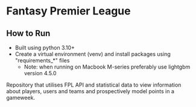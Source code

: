 # Fantasy Premier League 

## How to Run
* Built using python 3.10+
* Create a virtual environment (venv) and install packages using "requirements_*" files
    - Note: when running on Macbook M-series preferably use lightgbm version 4.5.0

Repository that utilises FPL API and statistical data to view information about players, users and teams and prospectively model points in a gameweek.